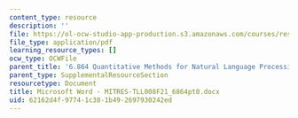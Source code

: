 ```yaml
---
content_type: resource
description: ''
file: https://ol-ocw-studio-app-production.s3.amazonaws.com/courses/res-tll-008-social-and-ethical-responsibilities-of-computing-serc-fall-2021/62162d4f97741c381b492697930242ed_MITRES-TLL008F21_6864pt0.pdf
file_type: application/pdf
learning_resource_types: []
ocw_type: OCWFile
parent_title: '6.864 Quantitative Methods for Natural Language Processing '
parent_type: SupplementalResourceSection
resourcetype: Document
title: Microsoft Word - MITRES-TLL008F21_6864pt0.docx
uid: 62162d4f-9774-1c38-1b49-2697930242ed
---
```

